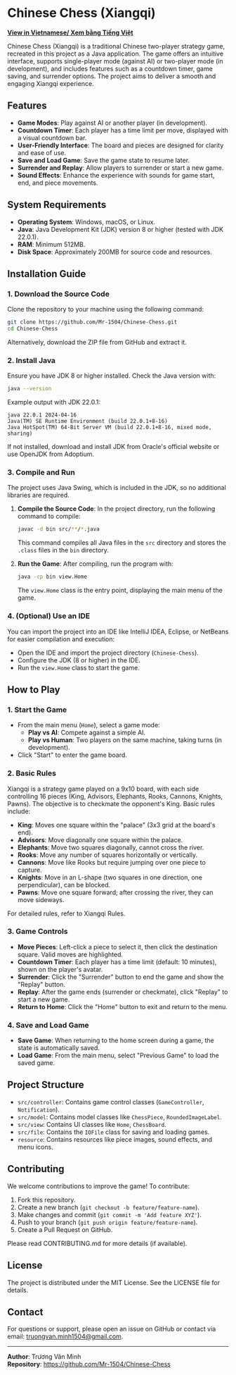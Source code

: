 # Chinese Chess (Xiangqi)

**[View in Vietnamese/ Xem bằng Tiếng Việt](README.md)**

Chinese Chess (Xiangqi) is a traditional Chinese two-player strategy game, recreated in this project as a Java application. The game offers an intuitive interface, supports single-player mode (against AI) or two-player mode (in development), and includes features such as a countdown timer, game saving, and surrender options. The project aims to deliver a smooth and engaging Xiangqi experience.

## Features

- **Game Modes**: Play against AI or another player (in development).
- **Countdown Timer**: Each player has a time limit per move, displayed with a visual countdown bar.
- **User-Friendly Interface**: The board and pieces are designed for clarity and ease of use.
- **Save and Load Game**: Save the game state to resume later.
- **Surrender and Replay**: Allow players to surrender or start a new game.
- **Sound Effects**: Enhance the experience with sounds for game start, end, and piece movements.

## System Requirements

- **Operating System**: Windows, macOS, or Linux.
- **Java**: Java Development Kit (JDK) version 8 or higher (tested with JDK 22.0.1).
- **RAM**: Minimum 512MB.
- **Disk Space**: Approximately 200MB for source code and resources.

## Installation Guide

### 1. Download the Source Code

Clone the repository to your machine using the following command:

```bash
git clone https://github.com/Mr-1504/Chinese-Chess.git
cd Chinese-Chess
```

Alternatively, download the ZIP file from GitHub and extract it.

### 2. Install Java

Ensure you have JDK 8 or higher installed. Check the Java version with:

```bash
java --version
```

Example output with JDK 22.0.1:

```
java 22.0.1 2024-04-16
Java(TM) SE Runtime Environment (build 22.0.1+8-16)
Java HotSpot(TM) 64-Bit Server VM (build 22.0.1+8-16, mixed mode, sharing)
```

If not installed, download and install JDK from Oracle's official website or use OpenJDK from Adoptium.

### 3. Compile and Run

The project uses Java Swing, which is included in the JDK, so no additional libraries are required.

1. **Compile the Source Code**: In the project directory, run the following command to compile:

   ```bash
   javac -d bin src/**/*.java
   ```

   This command compiles all Java files in the `src` directory and stores the `.class` files in the `bin` directory.

2. **Run the Game**: After compiling, run the program with:

   ```bash
   java -cp bin view.Home
   ```

   The `view.Home` class is the entry point, displaying the main menu of the game.

### 4. (Optional) Use an IDE

You can import the project into an IDE like IntelliJ IDEA, Eclipse, or NetBeans for easier compilation and execution:

- Open the IDE and import the project directory (`Chinese-Chess`).
- Configure the JDK (8 or higher) in the IDE.
- Run the `view.Home` class to start the game.

## How to Play

### 1. Start the Game

- From the main menu (`Home`), select a game mode:
  - **Play vs AI**: Compete against a simple AI.
  - **Play vs Human**: Two players on the same machine, taking turns (in development).
- Click "Start" to enter the game board.

### 2. Basic Rules

Xiangqi is a strategy game played on a 9x10 board, with each side controlling 16 pieces (King, Advisors, Elephants, Rooks, Cannons, Knights, Pawns). The objective is to checkmate the opponent's King. Basic rules include:

- **King**: Moves one square within the "palace" (3x3 grid at the board's end).
- **Advisors**: Move diagonally one square within the palace.
- **Elephants**: Move two squares diagonally, cannot cross the river.
- **Rooks**: Move any number of squares horizontally or vertically.
- **Cannons**: Move like Rooks but require jumping over one piece to capture.
- **Knights**: Move in an L-shape (two squares in one direction, one perpendicular), can be blocked.
- **Pawns**: Move one square forward; after crossing the river, they can move sideways.

For detailed rules, refer to Xiangqi Rules.

### 3. Game Controls

- **Move Pieces**: Left-click a piece to select it, then click the destination square. Valid moves are highlighted.
- **Countdown Timer**: Each player has a time limit (default: 10 minutes), shown on the player's avatar.
- **Surrender**: Click the "Surrender" button to end the game and show the "Replay" button.
- **Replay**: After the game ends (surrender or checkmate), click "Replay" to start a new game.
- **Return to Home**: Click the "Home" button to exit and return to the menu.

### 4. Save and Load Game

- **Save Game**: When returning to the home screen during a game, the state is automatically saved.
- **Load Game**: From the main menu, select "Previous Game" to load the saved game.

## Project Structure

- `src/controller`: Contains game control classes (`GameController`, `Notification`).
- `src/model`: Contains model classes like `ChessPiece`, `RoundedImageLabel`.
- `src/view`: Contains UI classes like `Home`, `ChessBoard`.
- `src/file`: Contains the `IOFile` class for saving and loading games.
- `resource`: Contains resources like piece images, sound effects, and menu icons.

## Contributing

We welcome contributions to improve the game! To contribute:

1. Fork this repository.
2. Create a new branch (`git checkout -b feature/feature-name`).
3. Make changes and commit (`git commit -m 'Add feature XYZ'`).
4. Push to your branch (`git push origin feature/feature-name`).
5. Create a Pull Request on GitHub.

Please read CONTRIBUTING.md for more details (if available).

## License

The project is distributed under the MIT License. See the LICENSE file for details.

## Contact

For questions or support, please open an issue on GitHub or contact via email: truongvan.minh1504@gmail.com.

---

**Author**: Trương Văn Minh\
**Repository**: https://github.com/Mr-1504/Chinese-Chess